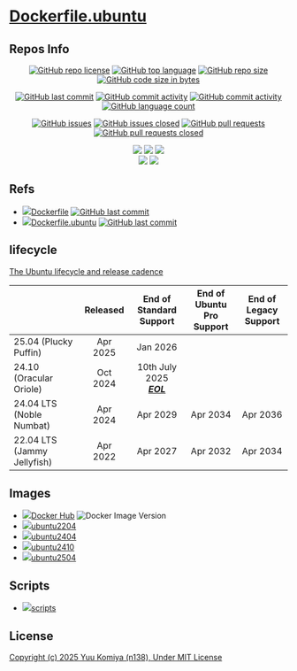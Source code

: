 # [Dockerfile.ubuntu](https://github.com/n138-kz/Dockerfile.ubuntu)

## Repos Info

<div align="center">

  [![GitHub repo license](https://img.shields.io/github/license/n138-kz/Dockerfile.ubuntu)](/LICENSE)
  [![GitHub top language](https://img.shields.io/github/languages/top/n138-kz/Dockerfile.ubuntu)](/../../)
  [![GitHub repo size](https://img.shields.io/github/repo-size/n138-kz/Dockerfile.ubuntu)](/../../)
  [![GitHub code size in bytes](https://img.shields.io/github/languages/code-size/n138-kz/Dockerfile.ubuntu)](/../../)

</div>
<div align="center">

  [![GitHub last commit](https://img.shields.io/github/last-commit/n138-kz/Dockerfile.ubuntu)](/../../commits)
  [![GitHub commit activity](https://img.shields.io/github/commit-activity/w/n138-kz/Dockerfile.ubuntu)](/../../commits)
  [![GitHub commit activity](https://img.shields.io/github/commit-activity/t/n138-kz/Dockerfile.ubuntu)](/../../commits)
  [![GitHub language count](https://img.shields.io/github/languages/count/n138-kz/Dockerfile.ubuntu)](/../../)

</div>
<div align="center">

  [![GitHub issues](https://img.shields.io/github/issues/n138-kz/Dockerfile.ubuntu)](/../../issues)
  [![GitHub issues closed](https://img.shields.io/github/issues-closed/n138-kz/Dockerfile.ubuntu)](/../../issues)
  [![GitHub pull requests](https://img.shields.io/github/issues-pr/n138-kz/Dockerfile.ubuntu)](/../../pulls)
  [![GitHub pull requests closed](https://img.shields.io/github/issues-pr-closed/n138-kz/Dockerfile.ubuntu)](/../../pulls)

</div>
<div align="center">

  [![](https://img.shields.io/badge/YouTube-FF0000?style=for-the-badge&logo=youtube&logoColor=white)](https://youtube.com/channel/UCOX8Iv1r0V18lbOnohE7lWQ)
  [![](https://img.shields.io/badge/Twitch-6441A5?style=for-the-badge&logo=twitch&logoColor=white)](https://www.twitch.tv/yuukomiya)
  [![](https://img.shields.io/badge/X-000000?style=for-the-badge&logo=x&logoColor=white)](https://x.com/n138kz)
  <br>
  [![](https://img.shields.io/youtube/channel/subscribers/UCOX8Iv1r0V18lbOnohE7lWQ)](https://youtube.com/channel/UCOX8Iv1r0V18lbOnohE7lWQ)
  [![](https://img.shields.io/twitch/status/YuuKomiya)](https://www.twitch.tv/yuukomiya)

</div>

## Refs

- [![](https://www.google.com/s2/favicons?size=64&domain=https://github.com)Dockerfile](https://github.com/n138-kz/Dockerfile) [![GitHub last commit](https://img.shields.io/github/last-commit/n138-kz/Dockerfile.ubuntu)](https://github.com/n138-kz/Dockerfile)
- [![](https://www.google.com/s2/favicons?size=64&domain=https://github.com)Dockerfile.ubuntu](https://github.com/n138-kz/Dockerfile.ubuntu) [![GitHub last commit](https://img.shields.io/github/last-commit/n138-kz/Dockerfile.ubuntu)](https://github.com/n138-kz/Dockerfile.ubuntu)

## lifecycle

[The Ubuntu lifecycle and release cadence](https://ubuntu.com/about/release-cycle)

| | Released | End of Standard<br>Support | End of Ubuntu<br>Pro Support | End of Legacy<br>Support |
|--------|:------:|:------:|:------:|:------:|
| 25.04 (Plucky Puffin) | Apr 2025 | Jan 2026 | | |
| 24.10 (Oracular Oriole) | Oct 2024 | 10th July 2025<br>[***EOL***](https://fridge.ubuntu.com/2025/07/10/ubuntu-24-10-oracular-oriole-reached-end-of-life-on-10th-july-2025/) | | |
| 24.04 LTS (Noble Numbat) | Apr 2024 | Apr 2029 | Apr 2034 | Apr 2036 |
| 22.04 LTS (Jammy Jellyfish) | Apr 2022 | Apr 2027 | Apr 2032 | Apr 2034 | 

## Images

- [![](https://www.google.com/s2/favicons?size=64&domain=https://docker.com/)Docker Hub](https://hub.docker.com/r/n138kz/ubuntu/tags) ![Docker Image Version](https://img.shields.io/docker/v/n138kz/ubuntu)
- [![](https://www.google.com/s2/favicons?size=64&domain=https://github.com/)ubuntu2204](n138-kz/ubuntu2204)
- [![](https://www.google.com/s2/favicons?size=64&domain=https://github.com/)ubuntu2404](n138-kz/ubuntu2404)
- [![](https://www.google.com/s2/favicons?size=64&domain=https://github.com/)ubuntu2410](n138-kz/ubuntu2410)
- [![](https://www.google.com/s2/favicons?size=64&domain=https://github.com/)ubuntu2504](n138-kz/ubuntu2504)

## Scripts

- [![](https://www.google.com/s2/favicons?size=64&domain=https://github.com/)scripts](https://github.com/n138-kz/Dockerfile.ubuntu.scripts)

## License

[Copyright (c) 2025 Yuu Komiya (n138), Under MIT License](LICENSE)  
